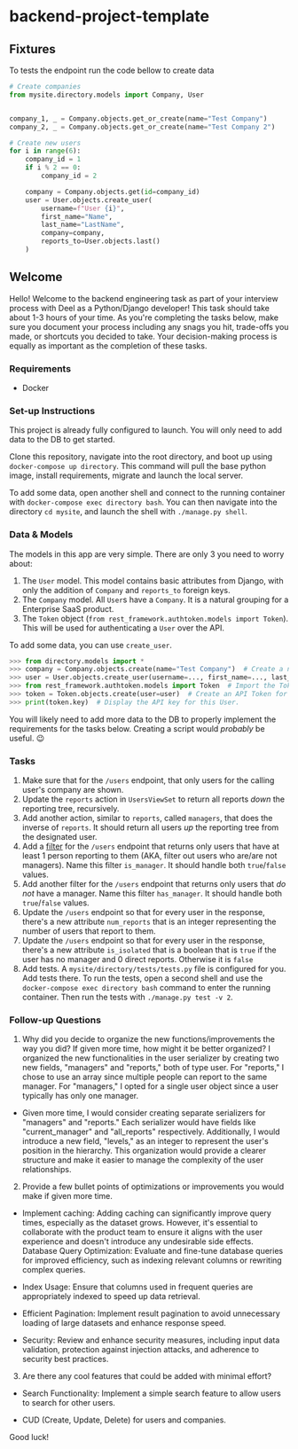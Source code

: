 # backend-project-template

## Fixtures
To tests the endpoint run the code bellow to create data
```python
# Create companies
from mysite.directory.models import Company, User


company_1, _ = Company.objects.get_or_create(name="Test Company")
company_2, _ = Company.objects.get_or_create(name="Test Company 2")

# Create new users
for i in range(6):
    company_id = 1
    if i % 2 == 0:
        company_id = 2

    company = Company.objects.get(id=company_id)
    user = User.objects.create_user(
        username=f"User {i}",
        first_name="Name",
        last_name="LastName",
        company=company,
        reports_to=User.objects.last()
    )
```

## Welcome
Hello! Welcome to the backend engineering task as part of your interview process with Deel as a Python/Django developer! This task should take about 1-3 hours of your time. As you're completing the tasks below, make sure you document your process including any snags you hit, trade-offs you made, or shortcuts you decided to take. Your decision-making process is equally as important as the completion of these tasks.

### Requirements
- Docker

### Set-up Instructions
This project is already fully configured to launch. You will only need to add data to the DB to get started.

Clone this repository, navigate into the root directory, and boot up using `docker-compose up directory`. This command will pull the base python image, install requirements, migrate and launch the local server.

To add some data, open another shell and connect to the running container with `docker-compose exec directory bash`. You can then navigate into the directory `cd mysite`, and launch the shell with `./manage.py shell`.

### Data & Models
The models in this app are very simple. There are only 3 you need to worry about:
1) The `User` model. This model contains basic attributes from Django, with only the addition of `Company` and `reports_to` foreign keys.
2) The `Company` model. All `User`s have a `Company`. It is a natural grouping for a Enterprise SaaS product.
3) The `Token` object (`from rest_framework.authtoken.models import Token`). This will be used for authenticating a `User` over the API.

To add some data, you can use `create_user`.
```python
>>> from directory.models import *
>>> company = Company.objects.create(name="Test Company")  # Create a new Company
>>> user = User.objects.create_user(username=..., first_name=..., last_name=..., company=company)  # Add a user to the Company.
>>> from rest_framework.authtoken.models import Token  # Import the Token model
>>> token = Token.objects.create(user=user)  # Create an API Token for this new user.
>>> print(token.key)  # Display the API key for this User.
```

You will likely need to add more data to the DB to properly implement the requirements for the tasks below. Creating a script would *probably* be useful. :wink:

### Tasks
1) Make sure that for the `/users` endpoint, that only users for the calling user's company are shown.
2) Update the `reports` action in `UsersViewSet` to return all reports _down_ the reporting tree, recursively.
3) Add another action, similar to `reports`, called `managers`, that does the inverse of `reports`. It should return all users _up_ the reporting tree from the designated user.
4) Add a [filter](https://django-filter.readthedocs.io/en/stable/guide/usage.html#the-filter) for the `/users` endpoint that returns only users that have at least 1 person reporting to them (AKA, filter out users who are/are not managers). Name this filter `is_manager`. It should handle both `true`/`false` values.
5) Add another filter for the `/users` endpoint that returns only users that _do not_ have a manager. Name this filter `has_manager`. It should handle both `true`/`false` values.
6) Update the `/users` endpoint so that for every user in the response, there's a new attribute `num_reports` that is an integer representing the number of users that report to them.
7) Update the `/users` endpoint so that for every user in the response, there's a new attribute `is_isolated` that is a boolean that is `true` if the user has no manager and 0 direct reports. Otherwise it is `false`
8) Add tests. A `mysite/directory/tests/tests.py` file is configured for you. Add tests there. To run the tests, open a second shell and use the `docker-compose exec directory bash` command to enter the running container. Then run the tests with `./manage.py test -v 2`.

### Follow-up Questions
1) Why did you decide to organize the new functions/improvements the way you did? If given more time, how might it be better organized?
I organized the new functionalities in the user serializer by creating two new fields, "managers" and "reports," both of type user. For "reports," I chose to use an array since multiple people can report to the same manager. For "managers," I opted for a single user object since a user typically has only one manager.

- Given more time, I would consider creating separate serializers for "managers" and "reports." Each serializer would have fields like "current_manager" and "all_reports" respectively. Additionally, I would introduce a new field, "levels," as an integer to represent the user's position in the hierarchy. This organization would provide a clearer structure and make it easier to manage the complexity of the user relationships.

2) Provide a few bullet points of optimizations or improvements you would make if given more time.

- Implement caching: Adding caching can significantly improve query times, especially as the dataset grows. However, it's essential to collaborate with the product team to ensure it aligns with the user experience and doesn't introduce any undesirable side effects.
Database Query Optimization: Evaluate and fine-tune database queries for improved efficiency, such as indexing relevant columns or rewriting complex queries.

- Index Usage: Ensure that columns used in frequent queries are appropriately indexed to speed up data retrieval.

- Efficient Pagination: Implement result pagination to avoid unnecessary loading of large datasets and enhance response speed.

- Security: Review and enhance security measures, including input data validation, protection against injection attacks, and adherence to security best practices.

3) Are there any cool features that could be added with minimal effort?
- Search Functionality: Implement a simple search feature to allow users to search for other users.


- CUD (Create, Update, Delete) for users and companies.


Good luck!
